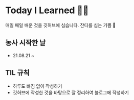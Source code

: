 # Today I Learned 🧑‍🌾
매일 매일 배운 것을 깃허브에 심습니다. 잔디를 심는 기쁨 🌱
## 농사 시작한 날
- 21.08.21 ~
## TIL 규칙
- 하루도 빠짐 없이 작성하기
- 깃허브에 작성한 것을 바탕으로 잘 정리하여 블로그에 작성하기


